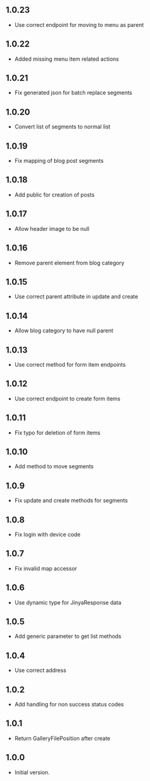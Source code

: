 ## 1.0.23

- Use correct endpoint for moving to menu as parent

## 1.0.22

- Added missing menu item related actions

## 1.0.21

- Fix generated json for batch replace segments

## 1.0.20

- Convert list of segments to normal list

## 1.0.19

- Fix mapping of blog post segments

## 1.0.18

- Add public for creation of posts

## 1.0.17

- Allow header image to be null

## 1.0.16

- Remove parent element from blog category

## 1.0.15

- Use correct parent attribute in update and create

## 1.0.14

- Allow blog category to have null parent

## 1.0.13

- Use correct method for form item endpoints

## 1.0.12

- Use correct endpoint to create form items

## 1.0.11

- Fix typo for deletion of form items

## 1.0.10

- Add method to move segments

## 1.0.9

- Fix update and create methods for segments

## 1.0.8

- Fix login with device code

## 1.0.7

- Fix invalid map accessor

## 1.0.6

- Use dynamic type for JinyaResponse data

## 1.0.5

- Add generic parameter to get list methods

## 1.0.4

- Use correct address

## 1.0.2

- Add handling for non success status codes

## 1.0.1

- Return GalleryFilePosition after create

## 1.0.0

- Initial version.
